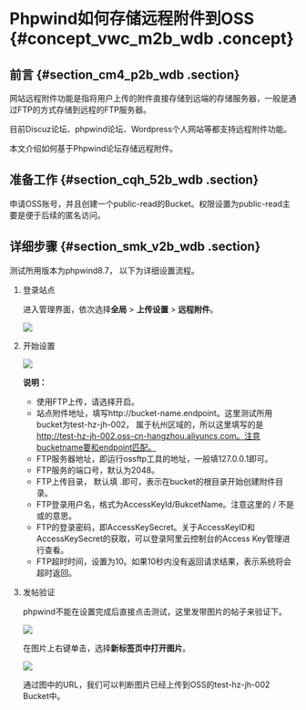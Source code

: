 # Phpwind如何存储远程附件到OSS {#concept_vwc_m2b_wdb .concept}

## 前言 {#section_cm4_p2b_wdb .section}

网站远程附件功能是指将用户上传的附件直接存储到远端的存储服务器，一般是通过FTP的方式存储到远程的FTP服务器。

目前Discuz论坛、phpwind论坛、Wordpress个人网站等都支持远程附件功能。

本文介绍如何基于Phpwind论坛存储远程附件。

## 准备工作 {#section_cqh_52b_wdb .section}

申请OSS账号，并且创建一个public-read的Bucket。权限设置为public-read主要是便于后续的匿名访问。

## 详细步骤 {#section_smk_v2b_wdb .section}

测试所用版本为phpwind8.7， 以下为详细设置流程。

1.  登录站点

    进入管理界面，依次选择**全局** \> **上传设置** \> **远程附件**。

    ![](http://static-aliyun-doc.oss-cn-hangzhou.aliyuncs.com/assets/img/4866/15592960662813_zh-CN.png)

2.  开始设置

    ![](http://static-aliyun-doc.oss-cn-hangzhou.aliyuncs.com/assets/img/4866/15592960672815_zh-CN.png)

    **说明：** 

    -   使用FTP上传，请选择开启。
    -   站点附件地址，填写http://bucket-name.endpoint。这里测试所用bucket为test-hz-jh-002， 属于杭州区域的，所以这里填写的是 http://test-hz-jh-002.oss-cn-hangzhou.aliyuncs.com。注意bucketname要和endpoint匹配。
    -   FTP服务器地址，即运行ossftp工具的地址，一般填127.0.0.1即可。
    -   FTP服务的端口号，默认为2048。
    -   FTP上传目录， 默认填 .即可，表示在bucket的根目录开始创建附件目录。
    -   FTP登录用户名，格式为AccessKeyId/BukcetName。注意这里的 / 不是或的意思。
    -   FTP的登录密码，即AccessKeySecret。关于AccessKeyID和AccessKeySecret的获取，可以登录阿里云控制台的Access Key管理进行查看。
    -   FTP超时时间，设置为10。如果10秒内没有返回请求结果，表示系统将会超时返回。
3.  发帖验证

    phpwind不能在设置完成后直接点击测试，这里发带图片的帖子来验证下。

    ![](http://static-aliyun-doc.oss-cn-hangzhou.aliyuncs.com/assets/img/4866/15592960672817_zh-CN.png)

    在图片上右键单击，选择**新标签页中打开图片**。

    ![](http://static-aliyun-doc.oss-cn-hangzhou.aliyuncs.com/assets/img/4866/15592960672818_zh-CN.png)

    通过图中的URL，我们可以判断图片已经上传到OSS的test-hz-jh-002 Bucket中。


